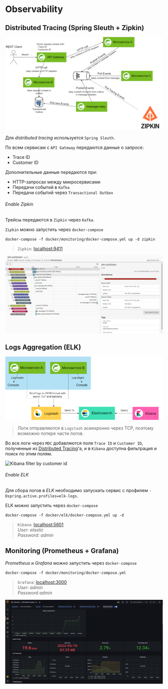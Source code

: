 # Observability

## Distributed Tracing (Spring Sleuth + Zipkin)

![distributed tracing diagram](docs/imgs/distributed_tracing_diagram.png)

Для _distributed tracing_ используется ```Spring Sleuth```. 

По всем сервисам с ```API Gateway``` передаются данные о запросе:
* Trace ID
* Customer ID

Дополнительные данные передаются при:
* HTTP-запросах между микросервисами
* Передачи событий в ```Kafka```
* Передачи событий через ```Transactional Outbox```

###### Enable Zipkin

Трейсы передаются в ```Zipkin``` через ```Kafka```.

```Zipkin``` можно запустить через ```docker-compose```

```shell
docker-compose -f docker/monitoring/docker-compose.yml up -d zipkin
```

> ```Zipkin```: [localhost:9411](http://localhost:9411)

![Zipkin](docs/imgs/zipkin.png)

## Logs Aggregation (ELK)

![log aggregation diagram](docs/imgs/elk_logs_diagram.png)

> Логи отправляются в ```Logstash``` асинхронно через TCP, поэтому возможно потеря части логов.

Во все логи через ```MDC``` добавляются поля ```Trace ID``` и
```Customer ID```, полученные из [Distributed Tracing](#distributed-tracing-spring-sleuth--zipkin)'а,
и в ```Kibana``` доступна фильтрация и поиск по этим полям.

![Kibana filter by customer id](docs/imgs/kibana_filter_by_customer_id.png)


###### Enable ELK

Для сбора логов в _ELK_ необходимо запускать сервис с профилем
```-Dspring.active.profiles=elk-logs```.

ELK можно запустить через ```docker-compose```

```shell
docker-compose -f docker/elk/docker-compose.yml up -d
```

> ```Kibana```: [localhost:5601](http://localhost:5601)  
_User: elastic_  
_Password: admin_


## Monitoring (Prometheus + Grafana)

_Prometheus_ и _Grafana_ можно запустить через ```docker-compose```

```shell
docker-compose -f docker/monitoring/docker-compose.yml
```

> ```Grafana```: [localhost:3000](http://localhost:3000)  
_User: admin_  
_Password admin_ 

![Grafana Dashboard](docs/imgs/grafana_dashboard.png)
